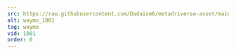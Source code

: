```yaml
---
src: https://raw.githubusercontent.com/Dadaism6/metadriverse-asset/main/script-waymo-output-newcompressed/waymo_1001.mp4
alt: waymo_1001
tag: waymo
vid: 1001
order: 6
---
```

